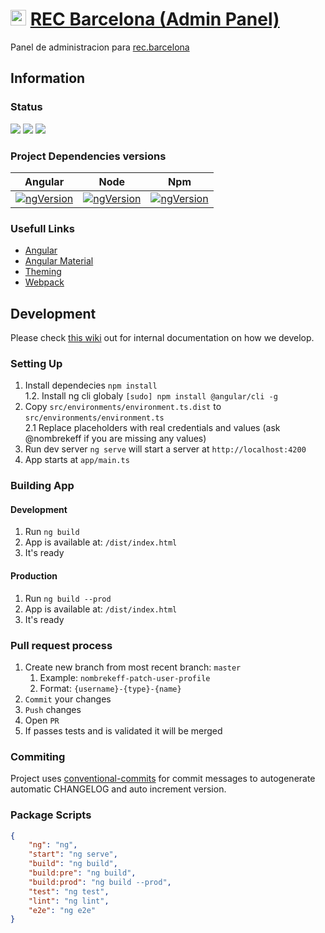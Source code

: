 
[ng-img]: https://img.shields.io/badge/Version-v8.1.1-blue.svg
[node-img]: https://img.shields.io/badge/Version-v10.14.2-blue.svg
[npm-img]: https://img.shields.io/badge/Version-v6.4.1-blue.svg

# [<img src="https://rec.barcelona/wp-content/uploads/2018/04/Group-3151.png" width="25" />](https://admin.rec.barcelona) [REC Barcelona (Admin Panel)](https://admin.rec.barcelona)

Panel de administracion para [rec.barcelona](https://rec.barcelona)

## Information

### Status
![](https://github.com/QbitArtifacts/rec-admin/workflows/Test/badge.svg)
![](https://github.com/QbitArtifacts/rec-admin/workflows/Test,%20Build%20and%20Deploy%20[STAGE]/badge.svg)
![](https://github.com/QbitArtifacts/rec-admin/workflows/Test,%20Build%20and%20Deploy%20[PROD]/badge.svg)


### Project Dependencies versions
| Angular                  | Node                       | Npm                        |
| ------------------------ | -------------------------- | -------------------------- | 
| [![ngVersion][ng-img]]() | [![ngVersion][node-img]]() | [![ngVersion][node-img]]() | 

### Usefull Links
* [Angular](https://angular.io)
* [Angular Material](https://material.angular.io)
* [Theming](https://material.angular.io/guide/theming)
* [Webpack](https://webpack.js.org/)

## Development
Please check [this wiki](https://github.com/QbitArtifacts/bootstrap/wiki/Development) out for internal documentation on how we develop.

### Setting Up
1. Install dependecies `npm install`  
    1.2. Install ng cli globaly `[sudo] npm install @angular/cli -g`  
2. Copy `src/environments/environment.ts.dist` to `src/environments/environment.ts`  
    2.1 Replace placeholders with real credentials and values (ask @nombrekeff if you are missing any values)  
3. Run dev server `ng serve` will start a server at `http://localhost:4200`  
4. App starts at `app/main.ts`  

### Building App
#### Development
1. Run `ng build`
2. App is available at: `/dist/index.html`
3. It's ready
   
#### Production
1. Run `ng build --prod`
2. App is available at: `/dist/index.html`
3. It's ready

### Pull request process
1. Create new branch from most recent branch: `master`  
   1. Example:  `nombrekeff-patch-user-profile`
   2. Format: `{username}-{type}-{name}`
2. `Commit` your changes
3. `Push` changes
4. Open `PR`
5. If passes tests and is validated it will be merged

### Commiting  
Project uses [conventional-commits](https://www.conventionalcommits.org/en/v1.0.0/) for commit messages to autogenerate automatic CHANGELOG and auto increment version.

### Package Scripts
```json
{
    "ng": "ng",
    "start": "ng serve",
    "build": "ng build",
    "build:pre": "ng build",
    "build:prod": "ng build --prod",
    "test": "ng test",
    "lint": "ng lint",
    "e2e": "ng e2e"
}
```
